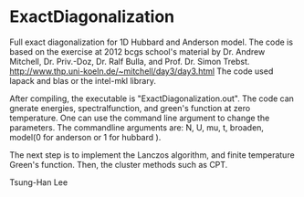 # ExactDiagonalization
Full exact diagonalization for 1D Hubbard and Anderson model. The code is based on the exercise at 2012 bcgs school's material by Dr. Andrew Mitchell, Dr. Priv.-Doz, Dr. Ralf Bulla, and Prof. Dr. Simon Trebst. http://www.thp.uni-koeln.de/~mitchell/day3/day3.html
The code used lapack and blas or the intel-mkl library.

After compiling, the executable is "ExactDiagonalization.out". The code can gnerate energies, spectralfunction, and green's function at zero temperature. One can use the command line argument to change the parameters.
The commandline arguments are: N, U, mu, t, broaden, model(0 for anderson or 1 for hubbard ).

The next step is to implement the Lanczos algorithm, and finite temperature Green's function. Then, the cluster methods such as CPT.

Tsung-Han Lee
